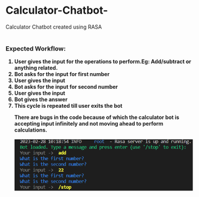 # Calculator-Chatbot-
Calculator Chatbot created using RASA<br><br>
<b><h3>Expected Workflow:</h3>
<ol><li>User gives the input for the operations to perform.Eg: Add/subtract or anything related.
<li>Bot asks for the input for first number 
<li>User gives the input
<li>Bot asks for the input for second number
<li>User gives the input
<li>Bot gives the answer
<li>This cycle is repeated till user exits the bot


There are bugs in the code because of which the calculator bot is accepting input infinitely and not moving ahead to perform calculations.<br><br>
<img src="/calculator/chatbot_screenshot1.png">
